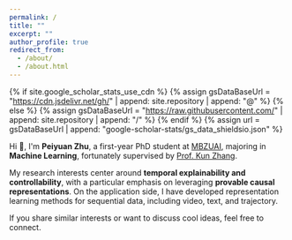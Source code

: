 ```yaml
---
permalink: /
title: ""
excerpt: ""
author_profile: true
redirect_from: 
  - /about/
  - /about.html
---
```


{% if site.google_scholar_stats_use_cdn %}
{% assign gsDataBaseUrl = "https://cdn.jsdelivr.net/gh/" | append: site.repository | append: "@" %}
{% else %}
{% assign gsDataBaseUrl = "https://raw.githubusercontent.com/" | append: site.repository | append: "/" %}
{% endif %}
{% assign url = gsDataBaseUrl | append: "google-scholar-stats/gs_data_shieldsio.json" %}

<span class='anchor' id='about-me'></span>

Hi 👋, I'm **Peiyuan Zhu**, a first-year PhD student at <a href="https://www.mbzuai.ac.ae">MBZUAI</a>, majoring in **Machine Learning**, fortunately supervised by <a href="https://scholar.google.com/citations?user=G0JYZJ0AAAAJ">Prof. Kun Zhang</a>.

My research interests center around **temporal explainability and controllability**, with a particular emphasis on leveraging **provable causal representations**. On the application side, I have developed representation learning methods for sequential data, including video, text, and trajectory.

If you share similar interests or want to discuss cool ideas, feel free to connect.

<!-- Optionally you can also add a News section or Publication section below -->
